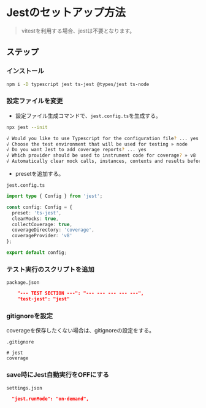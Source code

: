# Jestのセットアップ方法

> vitestを利用する場合、jestは不要となります。

## ステップ

### インストール

```sh
npm i -D typescript jest ts-jest @types/jest ts-node
```

### 設定ファイルを変更

- 設定ファイル生成コマンドで、`jest.config.ts`を生成する。

```sh
npx jest --init
```

```sh
√ Would you like to use Typescript for the configuration file? ... yes
√ Choose the test environment that will be used for testing » node
√ Do you want Jest to add coverage reports? ... yes
√ Which provider should be used to instrument code for coverage? » v8
√ Automatically clear mock calls, instances, contexts and results before every test? ... yes
```

- presetを追加する。

`jest.config.ts`

```ts
import type { Config } from 'jest';

const config: Config = {
  preset: 'ts-jest',
  clearMocks: true,
  collectCoverage: true,
  coverageDirectory: 'coverage',
  coverageProvider: 'v8'
};

export default config;
```

### テスト実行のスクリプトを追加

`package.json`

```json
    "--- TEST SECTION ---": "--- --- --- --- ---",
    "test-jest": "jest"
```

### gitignoreを設定

coverageを保存したくない場合は、gitignoreの設定をする。  

`.gitignore`

```text
# jest
coverage
```

### save時にJest自動実行をOFFにする

`settings.json`

```json
  "jest.runMode": "on-demand",
```
